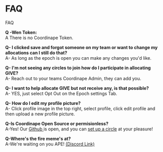 # FAQ

FAQ

**Q -Wen Token:**\
A There is no Coordinape Token.

**Q- I clicked save and forgot someone on my team or want to change my allocations can I still do that?**\
A- As long as the epoch is open you can make any changes you'd like.

**Q- I'm not seeing any circles to join how do I participate in allocating GIVE?**\
A- Reach out to your teams Coordinape Admin, they can add you.

**Q- I want to help allocate GIVE but not receive any, is that possible?**\
A- YES, just select Opt Out on the Epoch settings Tab.

**Q- How do I edit my profile picture?**\
A- Click profile image in the top right, select profile, click edit profile and then upload a new profile picture.

**Q-Is Coordinape Open Source or permisionless?**\
A-Yes! Our [Github ](https://github.com/coordinape)is open, and you can [set up a circle](Permissionless\_Circle.md) at your pleasure!

**Q-Where's the fire meme's at?**\
A-We're waiting on you APE! [(Discord Link)](https://discord.com/invite/)
